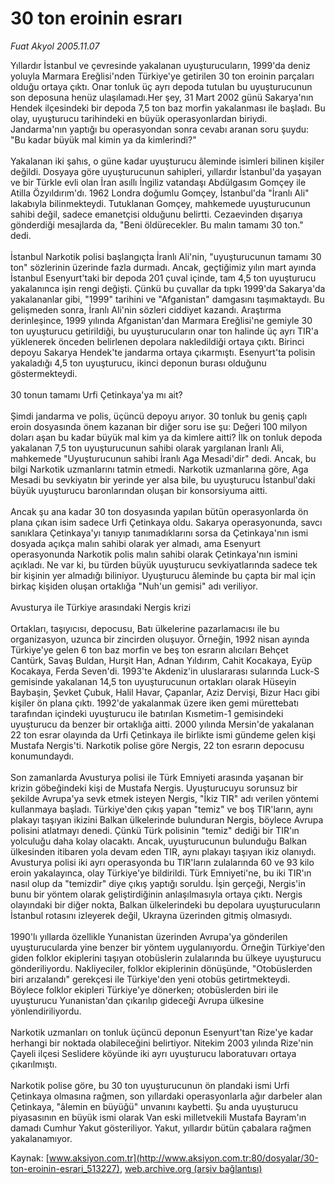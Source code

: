 # 30 ton eroinin esrarı

*Fuat Akyol 2005.11.07*

<div class="pNewsDetailMainContent" itemprop="articleBody">
 Yıllardır İstanbul ve çevresinde yakalanan uyuşturucuların, 1999'da deniz yoluyla Marmara Ereğlisi'nden Türkiye'ye getirilen 30 ton eroinin parçaları olduğu ortaya çıktı. Onar tonluk üç ayrı depoda tutulan bu uyuşturucunun son deposuna henüz ulaşılamadı.Her şey, 31 Mart 2002 günü Sakarya'nın Hendek ilçesindeki bir depoda 7,5 ton baz morfin yakalanması ile başladı. Bu olay, uyuşturucu tarihindeki en büyük operasyonlardan biriydi. Jandarma'nın yaptığı bu operasyondan sonra cevabı aranan soru şuydu: "Bu kadar büyük mal kimin ya da kimlerindi?"
 <br/>
 <br/>
 Yakalanan iki şahıs, o güne kadar uyuşturucu âleminde isimleri bilinen kişiler değildi. Dosyaya göre uyuşturucunun sahipleri, yıllardır İstanbul'da yaşayan ve bir Türkle evli olan İran asıllı İngiliz vatandaşı Abdülgasım Gomçey ile Atilla Özyıldırım'dı. 1962 Londra doğumlu Gomçey, İstanbul'da "İranlı Ali" lakabıyla bilinmekteydi. Tutuklanan Gomçey, mahkemede uyuşturucunun sahibi değil, sadece emanetçisi olduğunu belirtti. Cezaevinden dışarıya gönderdiği mesajlarda da, "Beni öldürecekler. Bu malın tamamı 30 ton." dedi.
 <br/>
 <br/>
 İstanbul Narkotik polisi başlangıçta İranlı Ali'nin, "uyuşturucunun tamamı 30 ton" sözlerinin üzerinde fazla durmadı. Ancak, geçtiğimiz yılın mart ayında İstanbul Esenyurt'taki bir depoda 201 çuval içinde, tam 4,5 ton uyuşturucu yakalanınca işin rengi değişti. Çünkü bu çuvallar da tıpkı 1999'da Sakarya'da yakalananlar gibi, "1999" tarihini ve "Afganistan" damgasını taşımaktaydı. Bu gelişmeden sonra, İranlı Ali'nin sözleri ciddiyet kazandı. Araştırma derinleşince, 1999 yılında Afganistan'dan Marmara Ereğlisi'ne gemiyle 30 ton uyuşturucu getirildiği, bu uyuşturucuların onar ton halinde üç ayrı TIR'a yüklenerek önceden belirlenen depolara nakledildiği ortaya çıktı. Birinci depoyu Sakarya Hendek'te jandarma ortaya çıkarmıştı. Esenyurt'ta polisin yakaladığı 4,5 ton uyuşturucu, ikinci deponun burası olduğunu göstermekteydi.
 <br/>
 <br/>
 30 tonun tamamı Urfi Çetinkaya'ya mı ait?
 <br/>
 <br/>
 Şimdi jandarma ve polis, üçüncü depoyu arıyor. 30 tonluk bu geniş çaplı eroin dosyasında önem kazanan bir diğer soru ise şu: Değeri 100 milyon doları aşan bu kadar büyük mal kim ya da kimlere aitti? İlk on tonluk depoda yakalanan 7,5 ton uyuşturucunun sahibi olarak yargılanan İranlı Ali, mahkemede "Uyuşturucunun sahibi İranlı Aga Mesadi'dir" dedi. Ancak, bu bilgi Narkotik uzmanlarını tatmin etmedi. Narkotik uzmanlarına göre, Aga Mesadi bu sevkiyatın bir yerinde yer alsa bile, bu uyuşturucu İstanbul'daki büyük uyuşturucu baronlarından oluşan bir konsorsiyuma aitti.
 <br/>
 <br/>
 Ancak şu ana kadar 30 ton dosyasında  yapılan bütün operasyonlarda ön plana çıkan isim sadece Urfi Çetinkaya oldu. Sakarya operasyonunda, savcı sanıklara Çetinkaya'yı tanıyıp tanımadıklarını sorsa da Çetinkaya'nın ismi dosyada açıkça malın sahibi olarak yer almadı, ama Esenyurt operasyonunda Narkotik polis malın sahibi olarak Çetinkaya'nın ismini açıkladı. Ne var ki, bu türden büyük uyuşturucu sevkiyatlarında sadece tek bir kişinin yer almadığı biliniyor. Uyuşturucu âleminde bu çapta bir mal için birkaç kişiden oluşan ortaklığa "Nuh'un gemisi" adı veriliyor.
 <br/>
 <br/>
 Avusturya ile Türkiye arasındaki Nergis krizi
 <br/>
 <br/>
 Ortakları, taşıyıcısı, depocusu, Batı ülkelerine pazarlamacısı ile bu organizasyon, uzunca bir zincirden oluşuyor. Örneğin,  1992 nisan ayında Türkiye'ye gelen 6 ton baz morfin ve beş ton esrarın alıcıları  Behçet Cantürk, Savaş Buldan, Hurşit Han, Adnan Yıldırım, Cahit Kocakaya, Eyüp Kocakaya, Ferda Seven'di. 1993'te Akdeniz'in uluslararası sularında Luck-S gemisinde yakalanan 14,5 ton uyuşturucunun ortakları olarak Hüseyin Baybaşin, Şevket Çubuk, Halil Havar, Çapanlar, Aziz Dervişi, Bizur Hacı gibi kişiler ön plana çıktı. 1992'de yakalanmak üzere iken gemi mürettebatı tarafından içindeki uyuşturucu ile batırılan Kısmetim-1 gemisindeki uyuşturucu da benzer bir ortaklığa aitti. 2000 yılında Mersin'de yakalanan 22 ton esrar olayında da Urfi Çetinkaya ile birlikte ismi gündeme gelen kişi Mustafa Nergis'ti. Narkotik polise göre Nergis, 22 ton esrarın depocusu konumundaydı.
 <br/>
 <br/>
 Son zamanlarda Avusturya polisi ile Türk Emniyeti arasında yaşanan bir krizin göbeğindeki kişi de Mustafa Nergis. Uyuşturucuyu sorunsuz bir şekilde Avrupa'ya sevk etmek isteyen Nergis, "İkiz TIR" adı verilen yöntemi kullanmaya başladı. Türkiye'den çıkış yapan "temiz" ve boş TIR'ların, aynı plakayı taşıyan ikizini Balkan ülkelerinde bulunduran Nergis, böylece Avrupa polisini atlatmayı denedi. Çünkü Türk polisinin "temiz" dediği bir TIR'ın yolculuğu daha kolay olacaktı. Ancak, uyuşturucunun bulunduğu Balkan ülkesinden itibaren yola devam eden TIR, aynı plakayı taşıyan ikiz olanıydı. Avusturya polisi iki ayrı operasyonda bu TIR'ların zulalarında 60 ve 93 kilo eroin yakalayınca, olay Türkiye'ye bildirildi. Türk Emniyeti'ne, bu iki TIR'ın nasıl olup da "temizdir" diye çıkış yaptığı soruldu. İşin gerçeği, Nergis'in bunu bir yöntem olarak geliştirdiğinin anlaşılmasıyla ortaya çıktı. Nergis olayındaki bir diğer nokta, Balkan ülkelerindeki bu depolara uyuşturucuların İstanbul rotasını izleyerek değil, Ukrayna üzerinden gitmiş olmasıydı.
 <br/>
 <br/>
 1990'lı yıllarda özellikle Yunanistan üzerinden Avrupa'ya gönderilen uyuşturucularda yine benzer bir yöntem uygulanıyordu. Örneğin Türkiye'den giden folklor ekiplerini taşıyan otobüslerin zulalarında bu ülkeye uyuşturucu gönderiliyordu. Nakliyeciler, folklor ekiplerinin dönüşünde, "Otobüslerden biri arızalandı" gerekçesi ile Türkiye'den yeni otobüs getirtmekteydi. Böylece folklor ekipleri Türkiye'ye dönerken; otobüslerden biri ile uyuşturucu Yunanistan'dan çıkarılıp gideceği Avrupa ülkesine yönlendiriliyordu.
 <br/>
 <br/>
 Narkotik uzmanları on tonluk üçüncü deponun Esenyurt'tan Rize'ye kadar herhangi bir noktada olabileceğini belirtiyor. Nitekim 2003 yılında Rize'nin Çayeli ilçesi Seslidere köyünde iki ayrı uyuşturucu laboratuvarı ortaya çıkarılmıştı.
 <br/>
 <br/>
 Narkotik polise göre, bu 30 ton uyuşturucunun ön plandaki ismi Urfi Çetinkaya olmasına rağmen, son yıllardaki operasyonlarla ağır darbeler alan Çetinkaya, "âlemin en büyüğü" unvanını kaybetti. Şu anda uyuşturucu piyasasının en büyük ismi olarak Van eski milletvekili Mustafa Bayram'ın damadı Cumhur Yakut gösteriliyor. Yakut, yıllardır bütün çabalara rağmen yakalanamıyor.
 <br/>
</div>


Kaynak: [www.aksiyon.com.tr](http://www.aksiyon.com.tr:80/dosyalar/30-ton-eroinin-esrari_513227), [web.archive.org (arşiv bağlantısı)](http://web.archive.org/web/20150616235119/http://www.aksiyon.com.tr:80/dosyalar/30-ton-eroinin-esrari_513227)
